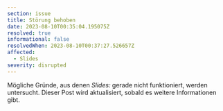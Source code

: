 ```yaml
---
section: issue
title: Störung behoben
date: 2023-08-10T00:35:04.195075Z
resolved: true
informational: false
resolvedWhen: 2023-08-10T00:37:27.526657Z
affected:
  - Slides
severity: disrupted
---
```

Mögliche Gründe, aus denen *Slides:* gerade nicht funktioniert, werden untersucht. Dieser Post wird aktualisiert, sobald es weitere Informationen gibt.

        